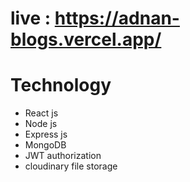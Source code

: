 # live : https://adnan-blogs.vercel.app/

# Technology

- React js
- Node js
- Express js
- MongoDB
- JWT authorization
- cloudinary file storage

